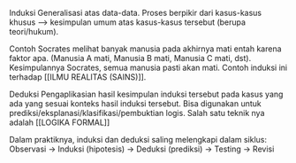 Induksi
Generalisasi atas data-data. Proses berpikir dari kasus-kasus khusus --> kesimpulan umum atas kasus-kasus tersebut (berupa teori/hukum). 

Contoh Socrates melihat banyak manusia pada akhirnya mati entah karena faktor apa. (Manusia A mati, Manusia B mati, Manusia C mati, dst). Kesimpulannya Socrates, semua manusia pasti akan mati. Contoh induksi ini terhadap [[ILMU REALITAS (SAINS)]].

Deduksi
Pengaplikasian hasil kesimpulan induksi tersebut pada kasus yang ada yang sesuai konteks hasil induksi tersebut. Bisa digunakan untuk prediksi/eksplanasi/klasifikasi/pembuktian logis. Salah satu teknik nya adalah [[LOGIKA FORMAL]]

Dalam praktiknya, induksi dan deduksi saling melengkapi dalam siklus:
Observasi → Induksi (hipotesis) → Deduksi (prediksi) → Testing → Revisi